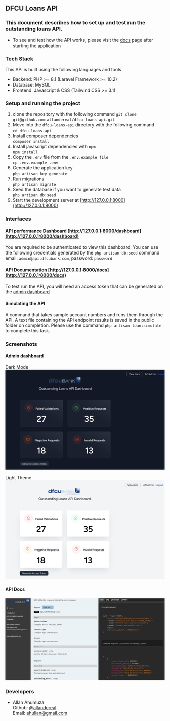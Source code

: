## DFCU Loans API

### This document describes how to set up and test run the outstanding loans API.
- To see and test how the API works, please visit the [docs](http://127.0.0.1:8000/docs) page after starting the application

### Tech Stack
This API is built using the following languages and tools  
- Backend: PHP >= 8.1 (Laravel Framework >= 10.2)
- Database: MySQL
- Frontend: Javascript & CSS (Tailwind CSS >= 3.1)

### Setup and running the project
1. clone the repository with the following command
`git clone git@github.com:allandereal/dfcu-loans-api.git`
2. Move into the `dfcu-loans-api` directory with the following command  
`cd dfcu-loans-api`
3. Install composer dependencies  
`composer install`
4. Install javascript dependencies with `npm`  
`npm install`
5. Copy the `.env` file from the `.env.example file`  
`cp .env.example .env`
6. Generate the application key  
`php artisan key generate`
7. Run migrations  
`php artisan migrate`
8. Seed the database if you want to generate test data  
`php artisan db:seed`
9. Start the development server at [http://127.0.0.1:8000](http://127.0.0.1:8000)

### Interfaces
#### API performance Dashboard  [http://127.0.0.1:8000/dashboard](http://127.0.0.1:8000/dashboard)
You are required to be authenticated to view this dashboard.
You can use the following credentials generated by the `php artisan db:seed` command
email: `admin@api.dfcubank.com`, password: `password`

#### API Documentation [http://127.0.0.1:8000/docs](http://127.0.0.1:8000/docs)
To test run the API, you will need an access token that can be generated 
on the [admin dashboard](http://127.0.0.1:8000/dashboard)  

#### Simulating the API
A command that takes sample account numbers and runs them through the API.
A text file containing the API endpoint results is saved in the public folder on completion.
Please use the command `php artisan loan:simulate` to complete this task.

### Screenshots
#### Admin dashboard
Dark Mode  
![admin dashboard dark](public/images/admin-dark.png "Admin Dashboard")

Light Theme  
![admin dashboard light](public/images/admin-light.png "Admin Dashboard Light")

#### API Docs
![api docs](public/images/api-docs.png "API Docs")


### Developers
- Allan Ahumuza  
Github: [@allandereal](https://github.com/allandereal)  
Email: [ahullan@gmail.com](mailto:ahullan@gmail.com)
